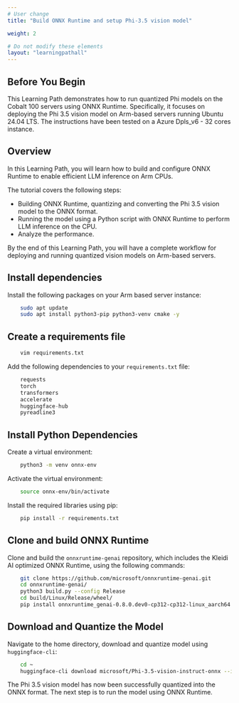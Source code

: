 ```yaml
---
# User change
title: "Build ONNX Runtime and setup Phi-3.5 vision model"

weight: 2

# Do not modify these elements
layout: "learningpathall"
---
```


## Before You Begin

This Learning Path demonstrates how to run quantized Phi models on the Cobalt 100 servers using ONNX Runtime. Specifically, it focuses on deploying the Phi 3.5 vision model on Arm-based servers running Ubuntu 24.04 LTS. The instructions have been tested on a Azure Dpls_v6 - 32 cores instance.

## Overview

In this Learning Path, you will learn how to build and configure ONNX Runtime to enable efficient LLM inference on Arm CPUs.

The tutorial covers the following steps:
- Building ONNX Runtime, quantizing and converting the Phi 3.5 vision model to the ONNX format.
- Running the model using a Python script with ONNX Runtime to perform LLM inference on the CPU.
- Analyze the performance.

By the end of this Learning Path, you will have a complete workflow for deploying and running quantized vision models on Arm-based servers.

## Install dependencies

Install the following packages on your Arm based server instance:

```bash
    sudo apt update
    sudo apt install python3-pip python3-venv cmake -y
```

## Create a requirements file

```bash
    vim requirements.txt
```

Add the following dependencies to your `requirements.txt` file:

```python
    requests
    torch
    transformers
    accelerate
    huggingface-hub
    pyreadline3
```

## Install Python Dependencies

Create a virtual environment:
```bash
    python3 -m venv onnx-env
```

Activate the virtual environment:
```bash
    source onnx-env/bin/activate
```

Install the required libraries using pip:
```bash
    pip install -r requirements.txt
```
## Clone and build ONNX Runtime

Clone and build the `onnxruntime-genai` repository, which includes the Kleidi AI optimized ONNX Runtime, using the following commands:

```bash
    git clone https://github.com/microsoft/onnxruntime-genai.git
    cd onnxruntime-genai/
    python3 build.py --config Release
    cd build/Linux/Release/wheel/
    pip install onnxruntime_genai-0.8.0.dev0-cp312-cp312-linux_aarch64.whl
```

## Download and Quantize the Model

Navigate to the home directory, download and quantize model using `huggingface-cli`:
```bash
    cd ~
    huggingface-cli download microsoft/Phi-3.5-vision-instruct-onnx --include cpu_and_mobile/cpu-int4-rtn-block-32-acc-level-4/* --local-dir .
```

The Phi 3.5 vision model has now been successfully quantized into the ONNX format. The next step is to run the model using ONNX Runtime.
